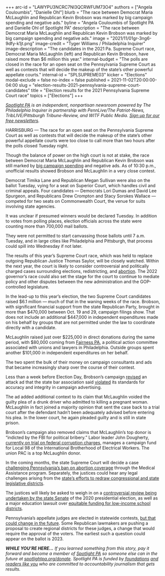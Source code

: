 +++
arc-id = "LAWYPU3NCRC7NI3QCRWFUM73O4"
authors = ["Angela Couloumbis", "Danielle Ohl"]
blurb = "The race between Democrat Maria McLaughlin and Republican Kevin Brobson was marked by big campaign spending and negative ads."
byline = "Angela Couloumbis of Spotlight PA and Danielle Ohl of Spotlight PA"
description = "The race between Democrat Maria McLaughlin and Republican Kevin Brobson was marked by big campaign spending and negative ads."
image = "2021/11/01gr-3ng6-9dfy-k1jt.png"
image-credit = "Tyger Williams / Philadelphia Inquirer"
image-description = "The candidates in the 2021 Pa. Supreme Court race, Democrat Maria McLaughlin (left) and Republican Kevin Brobson, have raised more than $6 million this year."
internal-budget = "The polls are closed in the race for an open seat on the Pennsylvania Supreme Court as well as contests that will decide the makeup of the state’s other powerful appellate courts."
internal-id = "SPLSUPREME03"
kicker = "Elections"
modal-exclude = false
no-index = false
published = 2021-11-02T20:00:00-04:00
slug = "election-results-2021-pennsylvania-supreme-court-candidates"
title = "Election results for the 2021 Pennsylvania Supreme Court race"
topics = ["Elections"]
+++

<a href="https://www.spotlightpa.org/"><i>Spotlight PA</i></a><i> is an independent, nonpartisan newsroom powered by The Philadelphia Inquirer in partnership with PennLive/The Patriot-News, TribLIVE/Pittsburgh Tribune-Review, and WITF Public Media. </i><a href="https://www.spotlightpa.org/newsletters"><i>Sign up for our free newsletters</i></a><i>.</i>

HARRISBURG — The race for an open seat on the Pennsylvania Supreme Court as well as contests that will decide the makeup of the state’s other powerful appellate courts were too close to call more than two hours after the polls closed Tuesday night.

Though the balance of power on the high court is not at stake, the race between Democrat Maria McLaughlin and Republican Kevin Brobson was still marked by <a href="https://www.spotlightpa.org/news/2021/10/pa-supreme-court-election-2021-biggest-donors/" target="_blank">big campaign spending</a> and negative ads. As of 10:30 p.m., unofficial results showed Brobson and McLaughlin in a very close contest.

Democrat Timika Lane and Republican Megan Sullivan were also on the ballot Tuesday, vying for a seat on Superior Court, which handles civil and criminal appeals. Four candidates — Democrats Lori Dumas and David Lee Spurgeon, and Republicans Drew Crompton and Stacy Sorokes Wallace — competed for two seats on Commonwealth Court, the venue for suits involving state agencies.

<script src="https://www.spotlightpa.org/embed.js" async></script><div data-spl-embed-version="1" data-spl-src="https://www.spotlightpa.org/embeds/newsletter/"></div>

It was unclear if presumed winners would be declared Tuesday. In addition to votes from polling places, election officials across the state were counting more than 700,000 mail ballots.

They were not permitted to start canvassing those ballots until 7 a.m. Tuesday, and in large cities like Philadelphia and Pittsburgh, that process could spill into Wednesday if not later.

The results of this year’s Supreme Court race, which was held to replace outgoing Republican Justice Thomas Saylor, will be closely watched. Within the next year, the court is likely to consider controversial and politically charged cases surrounding elections, redistricting, and <a href="https://www.penncapital-star.com/civil-rights-social-justice/pa-medicaid-abortion-case-heads-to-state-supreme-court/">abortion</a>. The 2022 governor’s race could also set the stage for the court to continue to mediate policy and other disputes between the new administration and the GOP-controlled legislature.

In the lead-up to this year’s election, the two Supreme Court candidates raised $6.1 million — much of that in the waning weeks of the race. Brobson, with significant financial support from the state Republican Party, brought in more than $470,000 between Oct. 19 and 29, campaign filings show. That does not include an additional $447,000 in independent expenditures made on his behalf by groups that are not permitted under the law to coordinate directly with a candidate.

McLaughlin raised just over $225,000 in direct donations during the same period, with $80,000 coming from <a href="https://www.inquirer.com/philly/news/politics/tom-wolf-pennsylvania-governor-campaign-fairness-pa-pain-cream-pharmacy-bill-20180309.html">Fairness PA</a>, a political action committee associated with unions and lawyers in Philadelphia. Outside groups spent another $101,000 in independent expenditures on her behalf.

The two spent the bulk of their money on campaign consultants and ads that became increasingly sharp over the course of their contest.

Less than a week before Election Day, Brobson’s campaign <a href="https://www.inquirer.com/news/pa-supreme-court-election-kevin-brobson-maria-mclaughlin-advertising-20211029.html">revised</a> an attack ad that the state bar association said <a href="https://www.inquirer.com/politics/pennsylvania/pa-supreme-court-election-kevin-brobson-maria-mclaughlin-advertising-20211026.html">violated</a> its standards for accuracy and integrity in campaign advertising.

The ad added additional context to its claim that McLaughlin voided the guilty plea of a drunk driver who admitted to killing a pregnant woman. McLaughlin in fact joined a majority opinion that sent the case back to a trial court after the defendant hadn’t been adequately advised before entering his plea. In the lower court, he again pleaded guilty and is still in state prison.

Brobson’s campaign also removed claims that McLaughlin’s top donor is “indicted by the FBI for political bribery.” Labor leader John Dougherty, <a href="https://www.inquirer.com/news/live/john-dougherty-bobby-henon-trial-philadelphia-live-updates-20211102.html" target="_blank">currently on trial on federal corruption charges</a>, manages a campaign fund for Local 98 of the International Brotherhood of Electrical Workers. The union PAC is a top McLaughlin donor.

<script src="https://www.spotlightpa.org/embed.js" async></script><div data-spl-embed-version="1" data-spl-src="https://www.spotlightpa.org/embeds/donate/?eyebrow_text=SUPPORT%20SPOTLIGHT%20PA&cta_text=YES%2C%20DOUBLE%20MY%20GIFT&teaser_text=Support%20Spotlight%20PA's%20vital%20investigative%20journalism%20for%20Pennsylvania%20and%20for%20a%20limited%20time%2C%20all%20gifts%20will%20be%20DOUBLED."></div>

In the coming months, the state Supreme Court will decide a case<a href="https://www.penncapital-star.com/civil-rights-social-justice/pa-medicaid-abortion-case-heads-to-state-supreme-court/" target="_blank"> challenging Pennsylvania’s ban on abortion coverage</a> through the Medical Assistance program. Separately, the justices could hear any legal challenges arising from the <a href="https://www.spotlightpa.org/topics/redistricting/" target="_blank">state’s efforts to redraw congressional and state legislative districts</a>.

The justices will likely be asked to weigh in on a <a href="https://www.spotlightpa.org/news/2021/09/pa-election-audit-subpoena-shapiro-lawsuit/" target="_blank">controversial review being undertaken by the state Senate</a> of the 2020 presidential election, as well as a major education lawsuit over <a href="https://www.spotlightpa.org/news/2020/10/pa-public-school-funding-analysis-philadelphia-reading-lancaster/" target="_blank">equitable funding for low-income school districts</a>.

Pennsylvania’s appellate judges are elected in statewide contests, <a href="https://www.spotlightpa.org/news/2021/01/pennsylvania-supreme-court-gerrymandering-judicial-districts/" target="_blank">but that could change in the future</a>. Some Republican lawmakers are pushing a proposal to create regional districts for these judges, a change that would require the approval of the voters. The earliest such a question could appear on the ballot is 2023.

<i><b>WHILE YOU’RE HERE...</b></i><i> If you learned something from this story, pay it forward and become a member of </i><a href="https://www.spotlightpa.org/"><i>Spotlight PA</i></a><i> so someone else can in the future at </i><a href="http://spotlightpa.org/donate"><i>spotlightpa.org/donate</i></a><i>. Spotlight PA is funded by</i><a href="https://www.spotlightpa.org/support"><i> foundations</i></a><i> </i><a href="https://www.spotlightpa.org/support"><i>and readers like you</i></a><i> who are committed to accountability journalism that gets results.</i>
